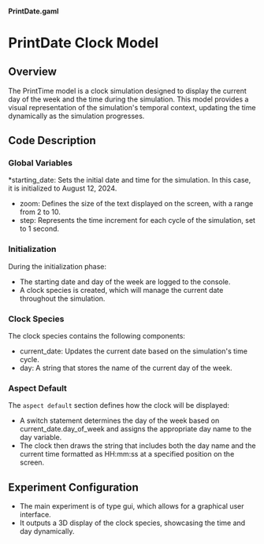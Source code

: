 #### PrintDate.gaml
# PrintDate Clock Model
## Overview
The PrintTime model is a clock simulation designed to display the current day of the week and the time during the simulation. This model provides a visual representation of the simulation's temporal context, updating the time dynamically as the simulation progresses.

## Code Description
### Global Variables
*starting_date: Sets the initial date and time for the simulation. In this case, it is initialized to August 12, 2024.
* zoom: Defines the size of the text displayed on the screen, with a range from 2 to 10.
* step: Represents the time increment for each cycle of the simulation, set to 1 second.

### Initialization
During the initialization phase:

* The starting date and day of the week are logged to the console.
* A clock species is created, which will manage the current date throughout the simulation.

### Clock Species
The clock species contains the following components:

* current_date: Updates the current date based on the simulation's time cycle.
* day: A string that stores the name of the current day of the week.

### Aspect Default
The ```aspect default``` section defines how the clock will be displayed:

* A switch statement determines the day of the week based on current_date.day_of_week and assigns the appropriate day name to the day variable.
* The clock then draws the string that includes both the day name and the current time formatted as HH:mm:ss at a specified position on the screen.

## Experiment Configuration
* The main experiment is of type gui, which allows for a graphical user interface.
* It outputs a 3D display of the clock species, showcasing the time and day dynamically.
